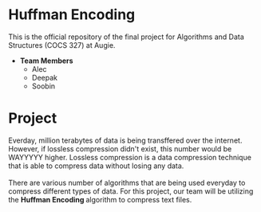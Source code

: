 # Huffman Encoding

This is the official repository of the final project for Algorithms and Data Structures (COCS 327) at Augie.
- <b>Team Members</b>
    - Alec
    - Deepak
    - Soobin

<h1> Project </h1>
Everday, million terabytes of data is being transffered over the internet. However, if lossless compression didn't exist, this number would be WAYYYYY higher. Lossless compression is a data compression technique that is able to compress data without losing any data. 
<br> <br>
There are various number of algorithms that are being used everyday to compress different types of data. For this project, our team will be utilizing the <b> Huffman Encoding </b> algorithm to compress text files.